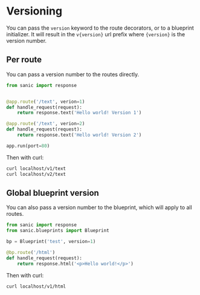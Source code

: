 # Versioning

You can pass the `version` keyword to the route decorators, or to a blueprint initializer. It will result in the `v{version}` url prefix where `{version}` is the version number.

## Per route

You can pass a version number to the routes directly.

```python
from sanic import response


@app.route('/text', verion=1)
def handle_request(request):
    return response.text('Hello world! Version 1')

@app.route('/text', verion=2)
def handle_request(request):
    return response.text('Hello world! Version 2')

app.run(port=80)
```

Then with curl:

```bash
curl localhost/v1/text
curl localhost/v2/text
```

## Global blueprint version

You can also pass a version number to the blueprint, which will apply to all routes.

```python
from sanic import response
from sanic.blueprints import Blueprint

bp = Blueprint('test', version=1)

@bp.route('/html')
def handle_request(request):
    return response.html('<p>Hello world!</p>')
```

Then with curl:

```bash
curl localhost/v1/html
```
